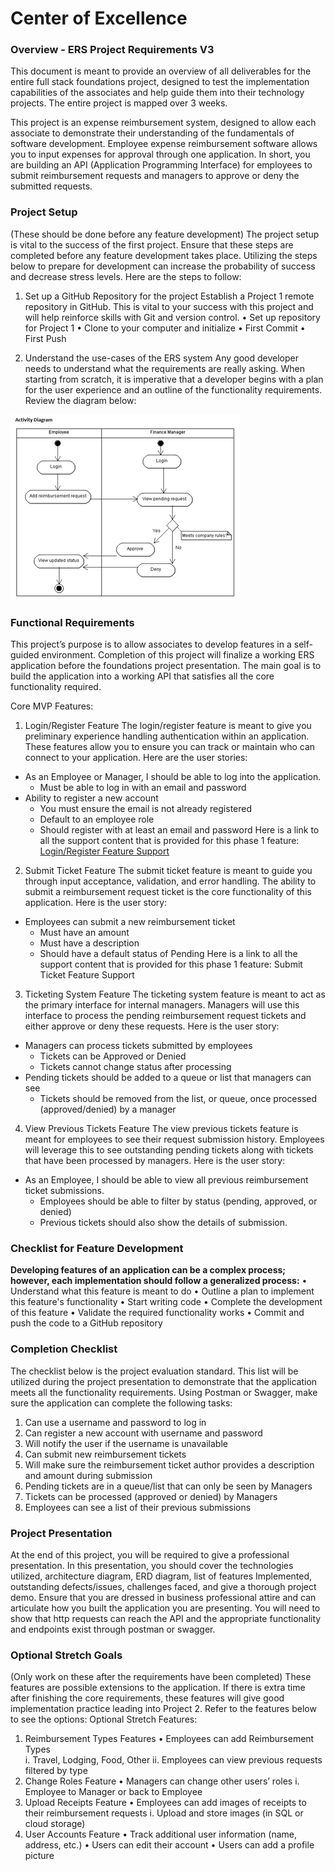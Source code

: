 # Center of Excellence
### Overview - ERS Project Requirements V3

This document is meant to provide an overview of all deliverables for the entire full stack foundations project, designed to test the implementation capabilities of the associates and help guide them into their technology projects. The entire project is mapped over 3 weeks.

This project is an expense reimbursement system, designed to allow each associate to demonstrate their understanding of the fundamentals of software development. Employee expense reimbursement software allows you to input expenses for approval through one application. In short, you are building an API (Application Programming Interface) for employees to submit reimbursement requests and managers to approve or deny the submitted requests.

### Project Setup
(These should be done before any feature development)
The project setup is vital to the success of the first project. Ensure that these steps are completed before any feature development takes place. Utilizing the steps below to prepare for development can increase the probability of success and decrease stress levels. Here are the steps to follow:

1.	Set up a GitHub Repository for the project
Establish a Project 1 remote repository in GitHub. This is vital to your success with this project and will help reinforce skills with Git and version control.
•	Set up repository for Project 1
•	Clone to your computer and initialize
•	First Commit
•	First Push

2.	Understand the use-cases of the ERS system
Any good developer needs to understand what the requirements are really asking. When starting from scratch, it is imperative that a developer begins with a plan for the user experience and an outline of the functionality requirements. Review the diagram below:
  
![activity diagram](./images/activity_diagram.png)

### Functional Requirements
This project’s purpose is to allow associates to develop features in a self-guided environment. Completion of this project will finalize a working ERS application before the foundations project presentation. The main goal is to build the application into a working API that satisfies all the core functionality required.

Core MVP Features:
1.	Login/Register Feature
The login/register feature is meant to give you preliminary experience handling authentication within an application. These features allow you to ensure you can track or maintain who can connect to your application. Here are the user stories:
  -	As an Employee or Manager, I should be able to log into the application.
    -	Must be able to log in with an email and password
  -	Ability to register a new account 
    - You must ensure the email is not already registered 
    - Default to an employee role 
    - Should register with at least an email and password
Here is a link to all the support content that is provided for this phase 1 feature:
[Login/Register Feature Support](https://drive.google.com/drive/folders/1xcT_tf9ZunLrJ8jGtwemT5JhRZlpbo56?usp=sharing)

2.	Submit Ticket Feature
The submit ticket feature is meant to guide you through input acceptance, validation, and error handling. The ability to submit a reimbursement request ticket is the core functionality of this application. Here is the user story:
 - Employees can submit a new reimbursement ticket 
   - Must have an amount 
   - Must have a description 
   - Should have a default status of Pending
Here is a link to all the support content that is provided for this phase 1 feature:
Submit Ticket Feature Support

3.	Ticketing System Feature
The ticketing system feature is meant to act as the primary interface for internal managers. Managers will use this interface to process the pending reimbursement request tickets and either approve or deny these requests. Here is the user story:
 - Managers can process tickets submitted by employees 
   - Tickets can be Approved or Denied 
   - Tickets cannot change status after processing 
 - Pending tickets should be added to a queue or list that managers can see 
   - Tickets should be removed from the list, or queue, once processed (approved/denied) by a manager

4.	View Previous Tickets Feature
The view previous tickets feature is meant for employees to see their request submission history. Employees will leverage this to see outstanding pending tickets along with tickets that have been processed by managers. Here is the user story:
 - As an Employee, I should be able to view all previous reimbursement ticket submissions. 
   - Employees should be able to filter by status (pending, approved, or denied)
   - Previous tickets should also show the details of submission.


### Checklist for Feature Development
**Developing features of an application can be a complex process; however, each implementation should follow a generalized process:**
•	Understand what this feature is meant to do
•	Outline a plan to implement this feature's functionality
•	Start writing code
•	Complete the development of this feature
•	Validate the required functionality works
•	Commit and push the code to a GitHub repository


### Completion Checklist
The checklist below is the project evaluation standard.
This list will be utilized during the project presentation to demonstrate that the application meets all the functionality requirements.
Using Postman or Swagger, make sure the application can complete the following tasks:
1.	Can use a username and password to log in
2.	Can register a new account with username and password
3.	Will notify the user if the username is unavailable
4.	Can submit new reimbursement tickets
5.	Will make sure the reimbursement ticket author provides a description and amount during submission
6.	Pending tickets are in a queue/list that can only be seen by Managers
7.	Tickets can be processed (approved or denied) by Managers
8.	Employees can see a list of their previous submissions


### Project Presentation
At the end of this project, you will be required to give a professional presentation. In this presentation, you should cover the technologies utilized, architecture diagram, ERD diagram, list of features Implemented, outstanding defects/issues, challenges faced, and give a thorough project demo. Ensure that you are dressed in business professional attire and can articulate how you built the application you are presenting. You will need to show that http requests can reach the API and the appropriate functionality and endpoints exist through postman or swagger.

### Optional Stretch Goals 
(Only work on these after the requirements have been completed)
These features are possible extensions to the application. If there is extra time after finishing the core requirements, these features will give good implementation practice leading into Project 2. Refer to the features below to see the options:
Optional Stretch Features:
1.	Reimbursement Types Features
•	Employees can add Reimbursement Types  
i.	Travel, Lodging, Food, Other 
ii.	Employees can view previous requests filtered by type
2.	Change Roles Feature
•	Managers can change other users’ roles
i.	Employee to Manager or back to Employee
3.	Upload Receipts Feature
•	Employees can add images of receipts to their reimbursement requests
i.	Upload and store images (in SQL or cloud storage)
4.	User Accounts Feature
•	Track additional user information (name, address, etc.) 
•	Users can edit their account 
•	Users can add a profile picture
